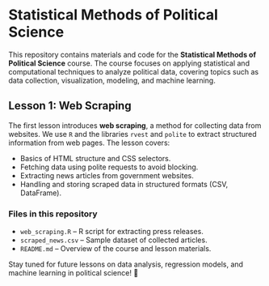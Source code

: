 # **Statistical Methods of Political Science**

This repository contains materials and code for the **Statistical Methods of Political Science** course. The course focuses on applying statistical and computational techniques to analyze political data, covering topics such as data collection, visualization, modeling, and machine learning.

## **Lesson 1: Web Scraping**
The first lesson introduces **web scraping**, a method for collecting data from websites. We use `R` and the libraries `rvest` and `polite` to extract structured information from web pages. The lesson covers:
- Basics of HTML structure and CSS selectors.
- Fetching data using polite requests to avoid blocking.
- Extracting news articles from government websites.
- Handling and storing scraped data in structured formats (CSV, DataFrame).

### **Files in this repository**
- `web_scraping.R` – R script for extracting press releases.
- `scraped_news.csv` – Sample dataset of collected articles.
- `README.md` – Overview of the course and lesson materials.

Stay tuned for future lessons on data analysis, regression models, and machine learning in political science! 🚀
